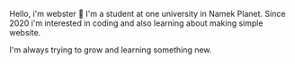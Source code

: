 Hello, i'm webster 🤞
I'm a student at one university in Namek Planet. 
Since 2020 i'm interested in coding and also 
learning about making simple website. 

I'm always trying to grow and learning something new. 
